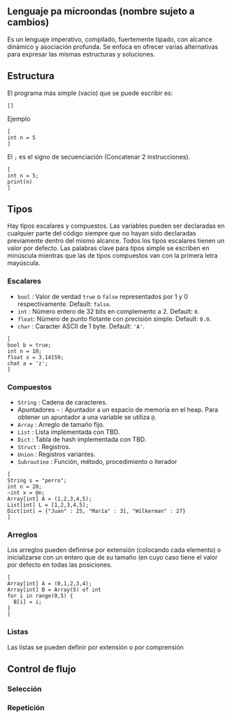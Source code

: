 ## Lenguaje pa microondas (nombre sujeto a cambios)

Es un lenguaje imperativo, compilado, fuertemente tipado, con alcance dinámico y asociación profunda. Se enfoca en ofrecer varias alternativas para expresar las mismas estructuras y soluciones.

## Estructura

El programa más simple (vacío) que se puede escribir es:  
```
[]
```
Ejemplo
```
[
int n = 5
]
```
El `;` es el signo de secuenciación (Concatenar 2 instrucciones).
```
[
int n = 5;
print(n)
]
```

## Tipos

Hay tipos escalares y compuestos. Las variables pueden ser declaradas en cualquier parte del código siempre que no hayan sido declaradas previamente dentro del mismo alcance. Todos los tipos escalares tienen un valor por defecto. Las palabras clave para tipos simple se escriben en minúscula mientras que las de tipos compuestos van con la primera letra mayúscula.

### Escalares

- `bool` : Valor de verdad `true` o `false` representados por 1 y 0 respectivamente. Default: `false`.
- `int` : Número entero de 32 bits en complemento a 2. Default: `0`.
- `float`: Número de punto flotante con precisión simple. Default: `0.0`.
- `char` : Caracter ASCII de 1 byte. Default: `'A'`.

```
[
bool b = true;
int n = 10;
float x = 3.14159;
chat a = 'z';
]
```

### Compuestos

- `String` : Cadena de caracteres.
- Apuntadores `~` : Apuntador a un espacio de memoria en el heap. Para obtener un apuntador a una variable se utiliza `@`.
- `Array` : Arreglo de tamaño fijo.
- `List` : Lista implementada con TBD.
- `Dict` : Tabla de hash implementada con TBD.
- `Struct` : Registros.
- `Union` : Registros variantes.
- `Subroutine` : Función, método, procedimiento o iterador

```
[
String s = "perro";
int n = 20;
~int x = @n;
Array[int] A = (1,2,3,4,5);
List[int] L = [1,2,3,4,5];
Dict[int] = {"Juan" : 25, "María" : 31, "Wilkerman" : 27}
]
```

### Arreglos
Los arreglos pueden definirse por extensión (colocando cada elemento) o inicializarse con un entero que de su tamaño (en cuyo caso tiene el valor por defecto en todas las posiciones.
```
[
Array[int] A = (0,1,2,3,4);
Array[int] B = Array(5) of int
for i in range(0,5) {
  B[i] = i;
}
]
```

### Listas
Las listas se pueden definir por extensión o por comprensión

## Control de flujo

### Selección

### Repetición
